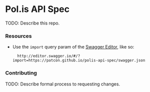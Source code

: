 # Pol.is API Spec

TODO: Describe this repo.

### Resources

* Use the `import` query param of the [Swagger Editor][], like so:

        http://editor.swagger.io/#/?import=https://patcon.github.io/polis-api-spec/swagger.json

### Contributing

TODO: Describe formal process to requesting changes.

<!-- Links -->

   [Swagger Editor]: http://editor.swagger.io
